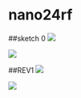 # nano24rf

##sketch 0
![](http://i.imgur.com/w9HriBC.png)

![](http://i.imgur.com/xwWzIG7.png)

##REV1
![](http://i.imgur.com/6Tg40YYl.png)

![](http://i.imgur.com/lMc0f7wl.png)
